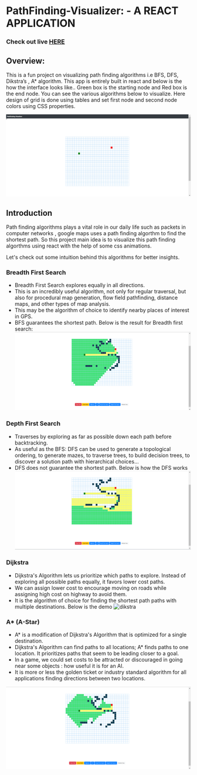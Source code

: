 # PathFinding-Visualizer: - A REACT APPLICATION

### Check out live [HERE](https://frolicking-gumdrop-d3c6cd.netlify.app/)

## Overview: 
 This is a fun project on visualizing path finding algorithms i.e BFS, DFS, Dikstra’s , A* algorithm.
This app is entirely built in react and below is the how the interface looks like..
Green box is the starting node and Red box is the end node.
You can see the various algorithms below to visualize.
Here  design of  grid is done using tables and set first node and second node colors using CSS properties.

![grid](https://github.com/hruthikgurram/Path-Finding-Visualizer/blob/main/images%20for%20react%20path%20visualizer/Home%20Page.png)


## Introduction

Path finding algorithms plays a vital role in our daily life such as packets in computer networks , google maps uses a path finding algorthm to find the shortest path.
So this project main idea is to visualize this path finding algorthms using react with the help of some css animations.

Let's check out some intuition behind this algorithms for better insights.
### Breadth First Search
* Breadth First Search explores equally in all directions.
* This is an incredibly useful algorithm, not only for regular traversal, but also for procedural map generation, flow field pathfinding, distance maps, and other types of map analysis.
* This may be the algorithm of choice to identify nearby places of interest in GPS.
* BFS guarantees the shortest path.
Below is the result for Breadth first search:
![bfs](https://github.com/hruthikgurram/Path-Finding-Visualizer/blob/main/images%20for%20react%20path%20visualizer/Breadth%20First%20Search%20Algo.png)

### Depth First Search
- Traverses by exploring as far as possible down each path before backtracking.
- As useful as the BFS: DFS can be used to generate a topological ordering, to generate mazes, to traverse trees, to build decision trees, to discover a solution path with hierarchical choices…
- DFS does not guarantee the shortest path.
Below is how the DFS works
![dfs](https://github.com/hruthikgurram/Path-Finding-Visualizer/blob/main/images%20for%20react%20path%20visualizer/Depth%20First%20Search%20Algo.png)

### Dijkstra
- Dijkstra's Algorithm lets us prioritize which paths to explore. Instead of exploring all possible paths equally, it favors lower cost paths.
- We can assign lower cost to encourage moving on roads while assigning high cost on highway to avoid them.
- It is the algorithm of choice for finding the shortest path paths with multiple destinations.
Below is the demo
![dikstra]([https://user-images.githubusercontent.com/39909903/91166789-c0552380-e687-11ea-9e87-e023e381eb06.PNG](https://github.com/hruthikgurram/Path-Finding-Visualizer/blob/main/images%20for%20react%20path%20visualizer/Dijikstra's%20Algo.png))

### A* (A-Star)
- A* is a modification of Dijkstra's Algorithm that is optimized for a single destination.
- Dijkstra's Algorithm can find paths to all locations; A* finds paths to one location. It prioritizes paths that seem to be leading closer to a goal.
- In a game, we could set costs to be attracted or discouraged in going near some objects : how useful it is for an AI.
- It is more or less the golden ticket or industry standard algorithm for all applications finding directions between two locations.

![a](https://github.com/hruthikgurram/Path-Finding-Visualizer/blob/main/images%20for%20react%20path%20visualizer/A-star%20Algo.png)
